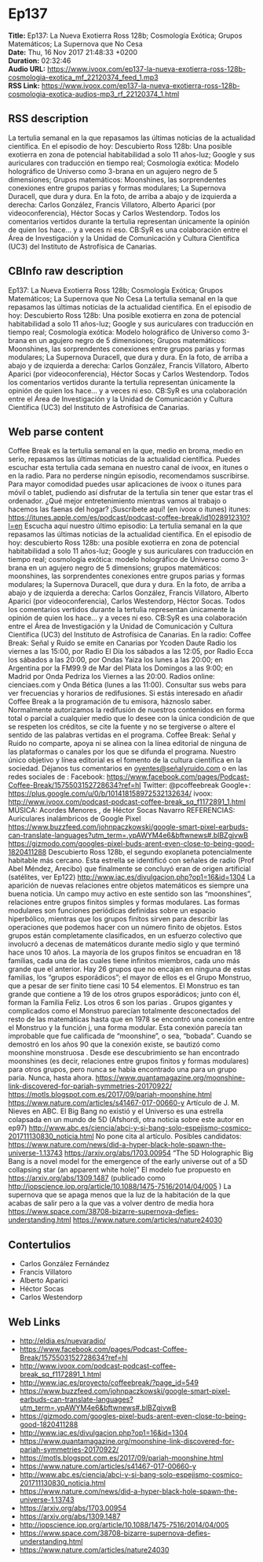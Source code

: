 # Ep137  
**Title:** Ep137: La Nueva Exotierra Ross 128b; Cosmología Exótica; Grupos Matemáticos; La Supernova que No Cesa  
**Date:** Thu, 16 Nov 2017 21:48:33 +0200  
**Duration:** 02:32:46  
**Audio URL:** https://www.ivoox.com/ep137-la-nueva-exotierra-ross-128b-cosmologia-exotica_mf_22120374_feed_1.mp3  
**RSS Link:** https://www.ivoox.com/ep137-la-nueva-exotierra-ross-128b-cosmologia-exotica-audios-mp3_rf_22120374_1.html  

## RSS description
La tertulia semanal en la que repasamos las últimas noticias de la actualidad científica. En el episodio de hoy: Descubierto Ross 128b: Una posible exotierra en zona de potencial habitabilidad a solo 11 años-luz; Google y sus auriculares con traducción en tiempo real; Cosmología exótica: Modelo holográfico de Universo como 3-brana en un agujero negro de 5 dimensiones; Grupos matemáticos: Moonshines, las sorprendentes conexiones entre grupos parias y formas modulares; La Supernova Duracell, que dura y dura. En la foto, de arriba a abajo y de izquierda a derecha: Carlos González, Francis Villatoro, Alberto Aparici (por videoconferencia), Héctor Socas y Carlos Westendorp. Todos los comentarios vertidos durante la tertulia representan únicamente la opinión de quien los hace… y a veces ni eso. CB:SyR es una colaboración entre el Área de Investigación y la Unidad de Comunicación y Cultura Científica (UC3) del Instituto de Astrofísica de Canarias.

## CBInfo raw description
Ep137: La Nueva Exotierra Ross 128b; Cosmología Exótica; Grupos Matemáticos; La Supernova que No Cesa
La tertulia semanal en la que repasamos las últimas noticias de la actualidad científica. En el episodio de hoy: Descubierto Ross 128b: Una posible exotierra en zona de potencial habitabilidad a solo 11 años-luz; Google y sus auriculares con traducción en tiempo real; Cosmología exótica: Modelo holográfico de Universo como 3-brana en un agujero negro de 5 dimensiones; Grupos matemáticos: Moonshines, las sorprendentes conexiones entre grupos parias y formas modulares; La Supernova Duracell, que dura y dura. En la foto, de arriba a abajo y de izquierda a derecha: Carlos González, Francis Villatoro, Alberto Aparici (por videoconferencia), Héctor Socas y Carlos Westendorp. Todos los comentarios vertidos durante la tertulia representan únicamente la opinión de quien los hace… y a veces ni eso. CB:SyR es una colaboración entre el Área de Investigación y la Unidad de Comunicación y Cultura Científica (UC3) del Instituto de Astrofísica de Canarias.


## Web parse content
Coffee Break es la tertulia semanal en la que, medio en broma, medio en serio, repasamos las últimas noticias de la actualidad científica. Puedes escuchar esta tertulia cada semana en nuestro canal de ivoox, en itunes o en la radio. Para no perderse ningún episodio, recomendamos suscribirse. Para mayor comodidad puedes usar aplicaciones de ivoox o itunes para móvil o tablet, pudiendo así disfrutar de la tertulia sin tener que estar tras el ordenador. ¿Qué mejor entretenimiento mientras vamos al trabajo o hacemos las faenas del hogar? ¡Suscríbete aquí! (en ivoox o itunes) itunes: https://itunes.apple.com/es/podcast/podcast-coffee-break/id1028912310?l=en Escucha aquí nuestro último episodio: La tertulia semanal en la que repasamos las últimas noticias de la actualidad científica. En el episodio de hoy: descubierto Ross 128b: una posible exotierra en zona de potencial habitabilidad a solo 11 años-luz; Google y sus auriculares con traducción en tiempo real; cosmología exótica: modelo holográfico de Universo como 3-brana en un agujero negro de 5 dimensions; grupos matemáticos: moonshines, las sorprendentes conexiones entre grupos parias y formas modulares; la Supernova Duracell, que dura y dura. En la foto, de arriba a abajo y de izquierda a derecha: Carlos González, Francis Villatoro, Alberto Aparici (por videoconferencia), Carlos Westendorp, Héctor Socas. Todos los comentarios vertidos durante la tertulia representan únicamente la opinión de quien los hace… y a veces ni eso. CB:SyR es una colaboración entre el Área de Investigación y la Unidad de Comunicación y Cultura Científica (UC3) del Instituto de Astrofísica de Canarias. En la radio: Coffee Break: Señal y Ruido se emite en Canarias por Ycoden Daute Radio los viernes a las 15:00, por Radio El Día los sábados a las 12:05, por Radio Ecca los sábados a las 20:00, por Ondas Yaiza los lunes a las 20:00; en Argentina por la FM99.9 de Mar del Plata los Domingos a las 9:00; en Madrid por Onda Pedriza los Viernes a las 20:00. Radios online: cienciaes.com y Onda Bética (lunes a las 11:00). Consultar sus webs para ver frecuencias y horarios de redifusiones. Si estás interesado en añadir Coffee Break a la programación de tu emisora, háznoslo saber. Normalmente autorizamos la redifusión de nuestros contenidos en forma total o parcial a cualquier medio que lo desee con la única condición de que se respeten los créditos, se cite la fuente y no se tergiverse o altere el sentido de las palabras vertidas en el programa. Coffee Break: Señal y Ruido no comparte, apoya ni se alinea con la línea editorial de ninguna de las plataformas o canales por los que se difunda el programa. Nuestro único objetivo y línea editorial es el fomento de la cultura científica en la sociedad. Déjanos tus comentarios en oyentes@señalyruido.com o en las redes sociales de : Facebook: https://www.facebook.com/pages/Podcast-Coffee-Break/1575503152728634?ref=hl Twitter: @pcoffeebreak Google+: https://plus.google.com/u/0/b/101418158972532132634/ ivoox: http://www.ivoox.com/podcast-podcast-coffee-break_sq_f1172891_1.html MÚSICA: Acordes Menores , de Héctor Socas Navarro REFERENCIAS: Auriculares inalámbricos de Google Pixel https://www.buzzfeed.com/johnpaczkowski/google-smart-pixel-earbuds-can-translate-languages?utm_term=.ypAWYM4e6&bftwnews#.blBZgjvwB https://gizmodo.com/googles-pixel-buds-arent-even-close-to-being-good-1820411288 Descubierto Ross 128b, el segundo exoplaneta potencialmente habitable más cercano. Esta estrella se identificó con señales de radio (Prof Abel Méndez, Arecibo) que finalmente se concluyó eran de origen artificial (satélites, ver Ep122) http://www.iac.es/divulgacion.php?op1=16&id=1304 La aparición de nuevas relaciones entre objetos matemáticos es siempre una buena noticia. Un campo muy activo en este sentido son las “moonshines”, relaciones entre grupos finitos simples y formas modulares. Las formas modulares son funciones periódicas definidas sobre un espacio hiperbólico, mientras que los grupos finitos sirven para describir las operaciones que podemos hacer con un número finito de objetos. Estos grupos están completamente clasificados, en un esfuerzo colectivo que involucró a decenas de matemáticos durante medio siglo y que terminó hace unos 10 años. La mayoría de los grupos finitos se encuadran en 18 familias, cada una de las cuales tiene infinitos miembros, cada uno más grande que el anterior. Hay 26 grupos que no encajan en ninguna de estas familias, los “grupos esporádicos”; el mayor de ellos es el Grupo Monstruo, que a pesar de ser finito tiene casi 10 54 elementos. El Monstruo es tan grande que contiene a 19 de los otros grupos esporádicos; junto con él, forman la Familia Feliz. Los otros 6 son los parias . Grupos gigantes y complicados como el Monstruo parecían totalmente desconectados del resto de las matemáticas hasta que en 1978 se encontró una conexión entre el Monstruo y la función j, una forma modular. Esta conexión parecía tan improbable que fue calificada de “moonshine”, o sea, “bobada”. Cuando se demostró en los años 90 que la conexión existe, se bautizó como moonshine monstruosa . Desde ese descubrimiento se han encontrado moonshines (es decir, relaciones entre grupos finitos y formas modulares) para otros grupos, pero nunca se había encontrado una para un grupo paria. Nunca, hasta ahora. https://www.quantamagazine.org/moonshine-link-discovered-for-pariah-symmetries-20170922/ https://motls.blogspot.com.es/2017/09/pariah-moonshine.html https://www.nature.com/articles/s41467-017-00660-y Artículo de J. M. Nieves en ABC. El Big Bang no existió y el Universo es una estrella colapsada en un mundo de 5D (Afshordi, otra noticia sobre este autor en ep97) http://www.abc.es/ciencia/abci-y-si-bang-solo-espejismo-cosmico-201711130830_noticia.html No pone cita al artículo. Posibles candidatos: https://www.nature.com/news/did-a-hyper-black-hole-spawn-the-universe-1.13743 https://arxiv.org/abs/1703.00954 “The 5D Holographic Big Bang is a novel model for the emergence of the early universe out of a 5D collapsing star (an apparent white hole)” El modelo fue propuesto en https://arxiv.org/abs/1309.1487 (publicado como http://iopscience.iop.org/article/10.1088/1475-7516/2014/04/005 ) La supernova que se apaga menos que la luz de la habitación de la que acabas de salir pero a la que vas a volver dentro de media hora https://www.space.com/38708-bizarre-supernova-defies-understanding.html https://www.nature.com/articles/nature24030

## Contertulios
- Carlos González Fernández
- Francis Villatoro
- Alberto Aparici
- Héctor Socas
- Carlos Westendorp
## Web Links
- http://eldia.es/nuevaradio/
- https://www.facebook.com/pages/Podcast-Coffee-Break/1575503152728634?ref=hl
- http://www.ivoox.com/podcast-podcast-coffee-break_sq_f1172891_1.html
- http://www.iac.es/proyecto/coffeebreak/?page_id=549
- https://www.buzzfeed.com/johnpaczkowski/google-smart-pixel-earbuds-can-translate-languages?utm_term=.ypAWYM4e6&bftwnews#.blBZgjvwB
- https://gizmodo.com/googles-pixel-buds-arent-even-close-to-being-good-1820411288
- http://www.iac.es/divulgacion.php?op1=16&id=1304
- https://www.quantamagazine.org/moonshine-link-discovered-for-pariah-symmetries-20170922/
- https://motls.blogspot.com.es/2017/09/pariah-moonshine.html
- https://www.nature.com/articles/s41467-017-00660-y
- http://www.abc.es/ciencia/abci-y-si-bang-solo-espejismo-cosmico-201711130830_noticia.html
- https://www.nature.com/news/did-a-hyper-black-hole-spawn-the-universe-1.13743
- https://arxiv.org/abs/1703.00954
- https://arxiv.org/abs/1309.1487
- http://iopscience.iop.org/article/10.1088/1475-7516/2014/04/005
- https://www.space.com/38708-bizarre-supernova-defies-understanding.html
- https://www.nature.com/articles/nature24030